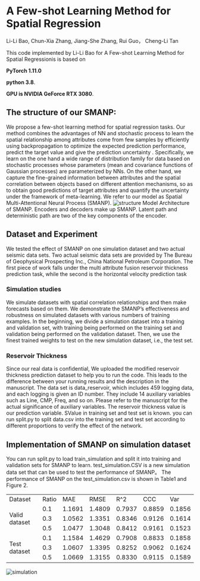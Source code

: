 
# A Few-shot Learning Method for Spatial Regression
Li-Li Bao,  Chun-Xia Zhang, Jiang-She Zhang, Rui Guo， Cheng-Li Tan

 This code implemented by Li-Li Bao for  A Few-shot Learning Method for Spatial Regressionis is based on 
 
  **PyTorch 1.11.0**
  
  **python 3.8**. 
  
  **GPU is NVIDIA GeForce RTX 3080**.
## The structure of our SMANP:
  We propose a few-shot learning method for spatial regression tasks. Our method combines the advantages of NN and stochastic process to learn the spatial relationship among attributes come from few samples by efficiently using backpropagation to optimize the expected prediction performance, predict the target value and give the prediction uncertainty . Specifically, we learn on the one hand a wide range of distribution family for data based on stochastic processes
whose parameters (mean and covariance functions of Gaussian processes) are parameterized by NNs. On the other hand, we capture the fine-grained information between attributes and the spatial correlation between objects based on different attention mechanisms, so as to obtain good predictions
of target attributes and quantify the uncertainty under the framework of meta-learning. We refer to our model as Spatial Multi-Attentional Neural Process (SMANP).
![structure](https://user-images.githubusercontent.com/92556725/204268754-f5857a26-8abf-4063-a5db-f785351e562d.jpg)
Model Architecture of SMANP. Encoders and decoders make up SMANP. Latent path and deterministic path are two of the key components of the encoder.
## Dataset and Experiment
We tested the effect of SMANP on one simulation dataset and two actual seismic data sets. Two actual seismic data sets are provided by The Bureau of Geophysical Prospecting Inc., China National Petroleum Corporation. The first piece of work falls under the multi attribute fusion reservoir thickness prediction task, while the second is the horizontal velocity prediction task

### Simulation studies
We simulate datasets with spatial correlation relationships and then make forecasts based on them. 
We demonstrate the SMANP’s effectiveness and robustness on simulated datasets with various numbers of training examples. In the beginning, we divide a simulation dataset into a training and validation set, with training being performed on the training set and validation being performed on the validation dataset. Then, we use the finest trained weights to test on the new simulation dataset, i.e., the test set.


### Reservoir Thickness 
  Since our real data is confidential, We uploaded the modified reservoir thickness prediction dataset  to help you to run  the code. This leads to the difference between your running results and the description in the manuscript.
  The data set is data_reservoir, which includes 459 logging data, and each logging is given an ID number. They include 14 auxiliary variables such as Line, CMP, Freq, and so on. Please refer to the manuscript for the actual significance of auxiliary variables. The reservoir thickness value is our prediction variable. SValue in training set and test set is known.  you can  run split.py to  split data.csv into the training set and test set according to different proportions to verify the effect of the network.
## Implementation of SMANP on simulation dataset
You can run split.py to load train_simulation and split it into training and validation sets for SMANP to learn. test_simulation.CSV is a new simulation data set that can be used to test the performance of SMANP。 The performance of SMANP on the test_simulation.csv is shown in Table1 and Figure 2.

<table>
    <tr>
        <td>Dataset</td> 
        <td>Ratio</td> 
        <td>MAE</td> 
        <td>RMSE</td> 
        <td>R^2</td> 
        <td>CCC</td> 
        <td>Var</td> 
   </tr>
   <tr>
        <td rowspan="3">Valid dataset</td>    
        <td>0.1</td> 
        <td>1.1691</td> 
        <td>1.4809</td> 
        <td>0.7937</td> 
       	<td>0.8859</td> 
        <td>0.1856</td> 
    </tr>
    <tr>
        <td>0.3</td> 
        <td>1.0562</td>  
        <td>1.3351</td> 
      	 <td>0.8346</td>
        <td>0.9126</td> 
        <td>0.1614</td> 
    </tr>
    <tr>
        <td>0.5</td> 
        <td>1.0477</td>  
        <td>1.3048</td> 
      	 <td>0.8412</td> 
        <td>0.9161</td> 
      	 <td>0.1523</td>
    </tr>
    <tr>
       <td rowspan="3">Test dataset</td>    
  		   <td>0.1</td> 
      	<td>1.1584</td> 
       <td>1.4629</td> 
       <td>0.7908</td> 
       <td>0.8833</td> 
       <td>0.1858</td> 
    </tr>
    <tr>
        <td>0.3</td> 
        <td>1.0607</td>  
        <td>1.3395</td> 
      	 <td>0.8252</td> 
        <td>0.9062</td> 
      	 <td>0.1624</td>
    </tr>
    <tr>
        <td>0.5</td> 
        <td>1.0669</td>  
        <td>1.3155</td> 
      	 <td>0.8330</td> 
        <td>0.9115</td> 
      	 <td>0.1589</td>
    </tr>
 
</table>

![simulation](https://user-images.githubusercontent.com/92556725/226334344-f9df5dcc-d096-47e3-893b-49fe7342553f.png)

